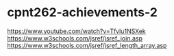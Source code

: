 # cpnt262-achievements-2

https://www.youtube.com/watch?v=Tfvlu1NSXek
https://www.w3schools.com/jsref/jsref_join.asp
https://www.w3schools.com/jsref/jsref_length_array.asp